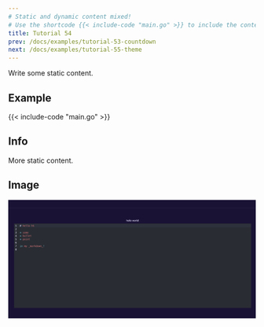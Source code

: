 ```yaml
---
# Static and dynamic content mixed!
# Use the shortcode {{< include-code "main.go" >}} to include the content of the file as a go-code block.
title: Tutorial 54
prev: /docs/examples/tutorial-53-countdown
next: /docs/examples/tutorial-55-theme
---
```


Write some static content.

## Example
{{< include-code "main.go" >}}

## Info
More static content.

## Image
![](screenshot-01.png)
